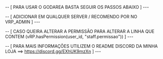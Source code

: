 -- [ PARA USAR O GODAREA BASTA SEGUIR OS PASSOS ABAIXO ] ---

-- [ ADICIONAR EM QUALQUER SERVER / RECOMENDO POR NO VRP_ADMIN ] ---

-- [ CASO QUEIRA ALTERAR A PERMISSÃO PARA ALTERAR A LINHA QUE CONTEM (vRP.hasPermission(user_id, "staff.permissao")) ] ---


-- [ PARA MAIS INFORMAÇÕES UTILIZEM O README DISCORD DA MINHA LOJA ==> https://discord.gg/EXhUK9mzXn ] ---